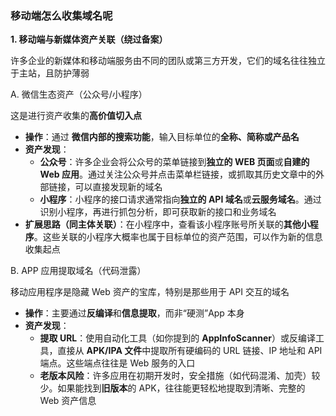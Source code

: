 ### 移动端怎么收集域名呢

**1. 移动端与新媒体资产关联（绕过备案）**

许多企业的新媒体和移动端服务由不同的团队或第三方开发，它们的域名往往独立于主站，且防护薄弱

A. 微信生态资产（公众号/小程序）

这是进行资产收集的**高价值切入点**

- **操作**：通过 **微信内部的搜索功能**，输入目标单位的**全称、简称或产品名**
- **资产发现**：
  - **公众号**：许多企业会将公众号的菜单链接到**独立的 WEB 页面**或**自建的 Web 应用**。通过关注公众号并点击菜单栏链接，或抓取其历史文章中的外部链接，可以直接发现新的域名
  - **小程序**：小程序的接口请求通常指向**独立的 API 域名**或**云服务域名**。通过识别小程序，再进行抓包分析，即可获取新的接口和业务域名
- **扩展思路（同主体关联）**：在小程序中，查看该小程序账号所关联的**其他小程序**。这些关联的小程序大概率也属于目标单位的资产范围，可以作为新的信息收集起点

B. APP 应用提取域名（代码泄露）

移动应用程序是隐藏 Web 资产的宝库，特别是那些用于 API 交互的域名

- **操作**：主要通过**反编译**和**信息提取**，而非“硬测”App 本身
- **资产发现**：
  - **提取 URL**：使用自动化工具（如你提到的 **AppInfoScanner**）或反编译工具，直接从 **APK/IPA 文件**中提取所有硬编码的 URL 链接、IP 地址和 API 端点。这些端点往往是 Web 服务的入口
  - **老版本风险**：许多应用在初期开发时，安全措施（如代码混淆、加壳）较少。如果能找到**旧版本**的 APK，往往能更轻松地提取到清晰、完整的 Web 资产信息